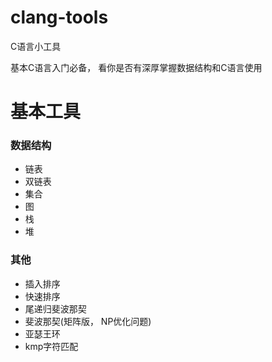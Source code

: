 clang-tools
===========

C语言小工具

基本C语言入门必备， 看你是否有深厚掌握数据结构和C语言使用


基本工具
====


### 数据结构

* 链表
* 双链表
* 集合
* 图
* 栈
* 堆


### 其他

* 插入排序
* 快速排序
* 尾递归斐波那契
* 斐波那契(矩阵版， NP优化问题)
* 亚瑟王环
* kmp字符匹配
